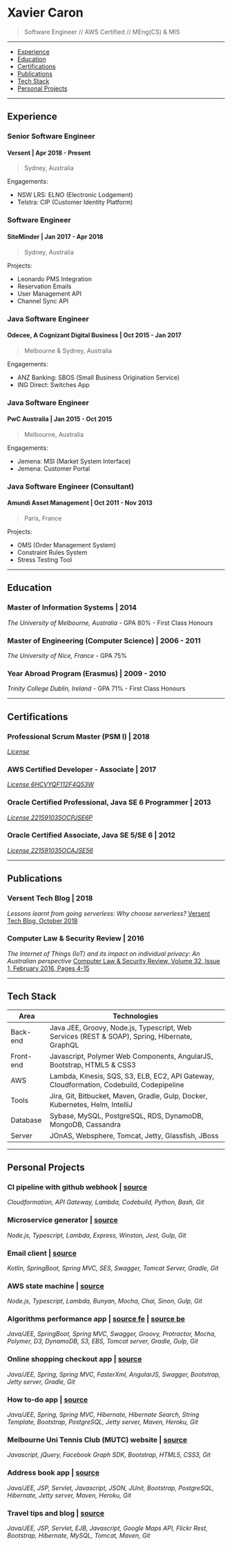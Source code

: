 # Xavier Caron
> Software Engineer // AWS Certified // MEng(CS) & MIS

___

- [Experience](#experience)
- [Education](#education)
- [Certifications](#certifications)
- [Publications](#publications)
- [Tech Stack](#tech-stack)
- [Personal Projects](#personal-projects)

___

## Experience

### Senior Software Engineer
#### Versent | Apr 2018 - Present
> Sydney, Australia

Engagements:
- NSW LRS: ELNO (Electronic Lodgement)
- Telstra: CIP (Customer Identity Platform)

### Software Engineer
#### SiteMinder | Jan 2017 - Apr 2018
> Sydney, Australia

Projects:
- Leonardo PMS Integration
- Reservation Emails
- User Management API
- Channel Sync API

### Java Software Engineer
#### Odecee, A Cognizant Digital Business | Oct 2015 - Jan 2017
> Melbourne & Sydney, Australia

Engagements:
- ANZ Banking: SBOS (Small Business Origination Service)
- ING Direct: Switches App

### Java Software Engineer
#### PwC Australia | Jan 2015 - Oct 2015
> Melbourne, Australia

Engagements:
- Jemena: MSI (Market System Interface)
- Jemena: Customer Portal

### Java Software Engineer (Consultant)
#### Amundi Asset Management | Oct 2011 - Nov 2013
> Paris, France

Projects:
- OMS (Order Management System)
- Constraint Rules System
- Stress Testing Tool

___

## Education

### Master of Information Systems | 2014
_The University of Melbourne, Australia_ - GPA 80% - First Class Honours

### Master of Engineering (Computer Science) | 2006 - 2011
_The University of Nice, France_ - GPA 75%

### Year Abroad Program (Erasmus) | 2009 - 2010
_Trinity College Dublin, Ireland_ - GPA 71% - First Class Honours

___

## Certifications

### Professional Scrum Master (PSM I) | 2018
[_License_](https://www.scrum.org/user/321030)

### AWS Certified Developer - Associate | 2017
[_License 6HCVYQF112F4Q53W_](https://www.certmetrics.com/amazon/public/badge.aspx?i=2&t=c&d=2017-12-05&ci=AWS00357292)

### Oracle Certified Professional, Java SE 6 Programmer | 2013
[_License 221591035OCPJSE6P_](https://www.youracclaim.com/badges/f2fbd783-f4c7-4cbb-8804-96fe2cdffa61/linked_in_profile)

### Oracle Certified Associate, Java SE 5/SE 6 | 2012
[_License 221591035OCAJSE56_](https://www.youracclaim.com/badges/28f4f951-fb0f-4c0b-a151-ac6396777f99/linked_in_profile)

___

## Publications

### Versent Tech Blog | 2018
_Lessons learnt from going serverless: Why choose serverless?_
[Versent Tech Blog, October 2018](https://versent.com.au/insights/lessons-learnt-from-going-serverless-2)

### Computer Law & Security Review | 2016
_The Internet of Things (IoT) and its impact on individual privacy: An Australian perspective_
[Computer Law & Security Review, Volume 32, Issue 1, February 2016, Pages 4-15](https://doi.org/10.1016/j.clsr.2015.12.001)

___

## Tech Stack

| Area          | Technologies                                                                                         |
| ------------- |------------------------------------------------------------------------------------------------------|
| Back-end      | Java JEE, Groovy, Node.js, Typescript, Web Services (REST & SOAP), Spring, Hibernate, GraphQL        |
| Front-end     | Javascript, Polymer Web Components, AngularJS, Bootstrap, HTML5 & CSS3                               |
| AWS           | Lambda, Kinesis, SQS, S3, ELB, EC2, API Gateway, Cloudformation, Codebuild, Codepipeline             |
| Tools         | Jira, Git, Bitbucket, Maven, Gradle, Gulp, Docker, Kubernetes, Helm, IntelliJ                        |
| Database      | Sybase, MySQL, PostgreSQL, RDS, DynamoDB, MongoDB, Cassandra                                         |
| Server        | JOnAS, Websphere, Tomcat, Jetty, Glassfish, JBoss                                                    |

___

## Personal Projects

### CI pipeline with github webhook | [source](https://github.com/reivax0z/ci-pipeline-github-webhook)
_Cloudformation, API Gateway, Lambda, Codebuild, Python, Bash, Git_

### Microservice generator | [source](https://github.com/reivax0z/generator-microservice)
_Node.js, Typescript, Lambda, Express, Winston, Jest, Gulp, Git_

### Email client | [source](https://github.com/reivax0z/email-client)
_Kotlin, SpringBoot, Spring MVC, SES, Swagger, Tomcat Server, Gradle, Git_

### AWS state machine | [source](https://github.com/reivax0z/aws-state-machine)
_Node.js, Typescript, Lambda, Bunyan, Mocha, Chai, Sinon, Gulp, Git_

### Algorithms performance app | [source fe](https://github.com/reivax0z/algo-impl-front) | [source be](https://github.com/reivax0z/algo-impl-back) 
_Java/JEE, SpringBoot, Spring MVC, Swagger, Groovy, Protractor, Mocha, Polymer, D3, DynamoDB, S3, EBS, Tomcat server, Gradle, Gulp, Git_

### Online shopping checkout app | [source]( https://github.com/reivax0z/checkout-system)
_Java/JEE, Spring, Spring MVC, FasterXml, AngularJS, Swagger, Bootstrap, Jetty server, Gradle, Git_

### How to-do app | [source](https://github.com/reivax0z/howto-tech)
_Java/JEE, Spring, Spring MVC, Hibernate, Hibernate Search, String Template, Bootstrap, PostgreSQL, Jetty server, Maven, Heroku, Git_

### Melbourne Uni Tennis Club (MUTC) website | [source](https://github.com/reivax0z/mutc)
_Javascript, jQuery, Facebook Graph SDK, Bootstrap, HTML5, CSS3, Git_

### Address book app | [source](https://github.com/reivax0z/address-book)
_Java/JEE, JSP, Servlet, Javascript, JSON, JUnit, Bootstrap, PostgreSQL, Hibernate, Jetty server, Maven, Heroku, Git_

### Travel tips and blog | [source](https://github.com/reivax0z/visit-web-site)
_Java/JEE, JSP, Servlet, EJB, Javascript, Google Maps API, Flickr Rest, Bootstrap, Hibernate, MySQL, Tomcat, Maven, Git_
